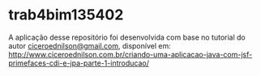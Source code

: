 # trab4bim135402

A aplicação desse repositório foi desenvolvida com base no tutorial do autor ciceroednilson@gmail.com, disponível em: http://www.ciceroednilson.com.br/criando-uma-aplicacao-java-com-jsf-primefaces-cdi-e-jpa-parte-1-introducao/